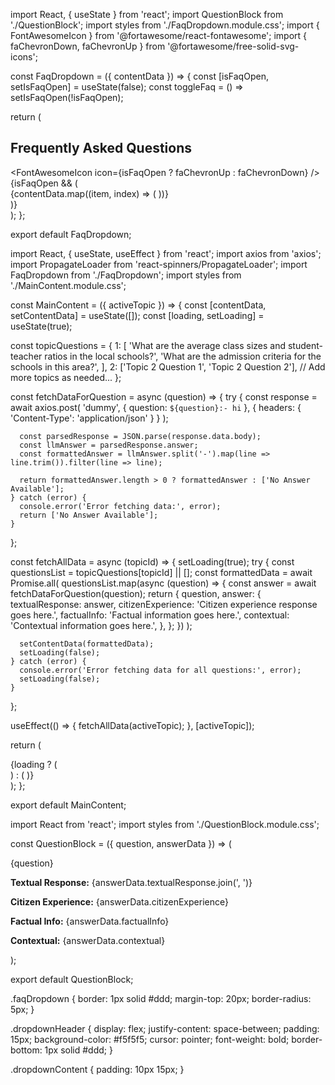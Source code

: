 import React, { useState } from 'react';
import QuestionBlock from './QuestionBlock';
import styles from './FaqDropdown.module.css';
import { FontAwesomeIcon } from '@fortawesome/react-fontawesome';
import { faChevronDown, faChevronUp } from '@fortawesome/free-solid-svg-icons';

const FaqDropdown = ({ contentData }) => {
  const [isFaqOpen, setIsFaqOpen] = useState(false);
  const toggleFaq = () => setIsFaqOpen(!isFaqOpen);

  return (
    <div className={styles.faqDropdown}>
      <div className={styles.dropdownHeader} onClick={toggleFaq}>
        <h2>Frequently Asked Questions</h2>
        <FontAwesomeIcon icon={isFaqOpen ? faChevronUp : faChevronDown} />
      </div>
      {isFaqOpen && (
        <div className={styles.dropdownContent}>
          {contentData.map((item, index) => (
            <QuestionBlock
              key={index}
              question={item.question}
              answerData={item.answer}
            />
          ))}
        </div>
      )}
    </div>
  );
};

export default FaqDropdown;





import React, { useState, useEffect } from 'react';
import axios from 'axios';
import PropagateLoader from 'react-spinners/PropagateLoader';
import FaqDropdown from './FaqDropdown';
import styles from './MainContent.module.css';

const MainContent = ({ activeTopic }) => {
  const [contentData, setContentData] = useState([]);
  const [loading, setLoading] = useState(true);

  const topicQuestions = {
    1: [
      'What are the average class sizes and student-teacher ratios in the local schools?',
      'What are the admission criteria for the schools in this area?',
    ],
    2: ['Topic 2 Question 1', 'Topic 2 Question 2'],
    // Add more topics as needed...
  };

  const fetchDataForQuestion = async (question) => {
    try {
      const response = await axios.post(
        'dummy',
        { question: `${question}:- hi` },
        { headers: { 'Content-Type': 'application/json' } }
      );

      const parsedResponse = JSON.parse(response.data.body);
      const llmAnswer = parsedResponse.answer;
      const formattedAnswer = llmAnswer.split('-').map(line => line.trim()).filter(line => line);

      return formattedAnswer.length > 0 ? formattedAnswer : ['No Answer Available'];
    } catch (error) {
      console.error('Error fetching data:', error);
      return ['No Answer Available'];
    }
  };

  const fetchAllData = async (topicId) => {
    setLoading(true);
    try {
      const questionsList = topicQuestions[topicId] || [];
      const formattedData = await Promise.all(
        questionsList.map(async (question) => {
          const answer = await fetchDataForQuestion(question);
          return {
            question,
            answer: {
              textualResponse: answer,
              citizenExperience: 'Citizen experience response goes here.',
              factualInfo: 'Factual information goes here.',
              contextual: 'Contextual information goes here.',
            },
          };
        })
      );

      setContentData(formattedData);
      setLoading(false);
    } catch (error) {
      console.error('Error fetching data for all questions:', error);
      setLoading(false);
    }
  };

  useEffect(() => {
    fetchAllData(activeTopic);
  }, [activeTopic]);

  return (
    <div className={styles.mainContent}>
      {loading ? (
        <div className={styles.loaderWrapper}>
          <PropagateLoader color="rgb(15, 95, 220)" loading={loading} size={22} />
        </div>
      ) : (
        <FaqDropdown contentData={contentData} />
      )}
    </div>
  );
};

export default MainContent;


import React from 'react';
import styles from './QuestionBlock.module.css';

const QuestionBlock = ({ question, answerData }) => (
  <div className={styles.questionBlock}>
    <div className={styles.question}>
      {question}
    </div>
    <div className={styles.answer}>
      <p><strong>Textual Response:</strong> {answerData.textualResponse.join(', ')}</p>
      <p><strong>Citizen Experience:</strong> {answerData.citizenExperience}</p>
      <p><strong>Factual Info:</strong> {answerData.factualInfo}</p>
      <p><strong>Contextual:</strong> {answerData.contextual}</p>
    </div>
  </div>
);

export default QuestionBlock;



.faqDropdown {
  border: 1px solid #ddd;
  margin-top: 20px;
  border-radius: 5px;
}

.dropdownHeader {
  display: flex;
  justify-content: space-between;
  padding: 15px;
  background-color: #f5f5f5;
  cursor: pointer;
  font-weight: bold;
  border-bottom: 1px solid #ddd;
}

.dropdownContent {
  padding: 10px 15px;
}


